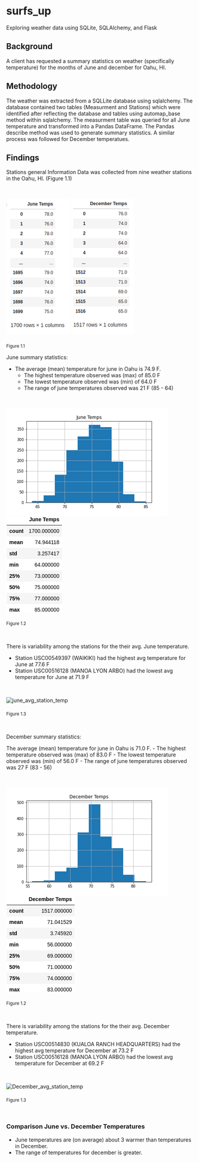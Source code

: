 # surfs_up
Exploring weather data using SQLite, SQLAlchemy, and Flask

## Background 
A client has requested a summary statistics on weather (specifically temperature) for the months of June and december for Oahu, HI.

## Methodology
The weather was extracted from a SQLLite database using sqlalchemy. The database contained two tables (Measurment and Stations) which were identified after reflecting the database and tables using automap_base method within sqlalchemy. The measurment table was queried for all June temperature and transformed into a Pandas DataFrame. The Pandas describe method was used to generate summary statistics. A similar process was followed for December temperatues. 

## Findings
Stations general Information Data was collected from nine weather stations in the Oahu, HI. (Figure 1.1)

<br/>

![june_stations_general_data](./Images/june_temp_df.png)
![december_stations_general_data](./Images/december_temp_df.png)<br/>


<sub> Figure 1.1

June summary statistics:

- The average (mean) temperature for june in Oahu is 74.9 F.
    - The highest temperature observed was (max) of 85.0 F
    - The lowest temperature observed was (min) of 64.0 F
    - The range of june temperatures observed was 21 F (85 - 64)

<br/>

![june_temps_hist](./Images/June_temp_hist.png)
![june_statistics](.//Images/june_temp_summary_stats.png)<br/>

<sub> Figure 1.2

<br/>

There is variability among the stations for the their avg. June temperature.

- Station USC00549397 (WAIKIKI) had the highest avg temperature for June at 77.6 F
- Station USC00516128 (MANOA LYON ARBO) had the lowest avg temperature for June at 71.9 F

<br/>

![june_avg_station_temp](./)

<sub> Figure 1.3

<br/>

December summary statistics:

The average (mean) temperature for june in Oahu is 71.0 F.
    - The highest temperature observed was (max) of 83.0 F
    - The lowest temperature observed was (min) of 56.0 F
    - The range of june temperatures observed was 27 F (83 - 56)


<br/>

![December_temps_hist](./Images/December_temp_hist.png)
![december_statistics](./Images/december_temp_summary_stats.png)<br/>

<sub> Figure 1.2

<br/>

There is variability among the stations for the their avg. December temperature.

- Station USC00514830 (KUALOA RANCH HEADQUARTERS) had the highest avg temperature for December at 73.2 F
- Station USC00516128 (MANOA LYON ARBO) had the lowest avg temperature for December at 69.2 F

<br/>

![December_avg_station_temp](./)

<sub> Figure 1.3

<br/>

### Comparison June vs. December Temperatures
- June temperatures are (on average) about 3 warmer than temperatures in December.
- The range of temperatures for december is greater.